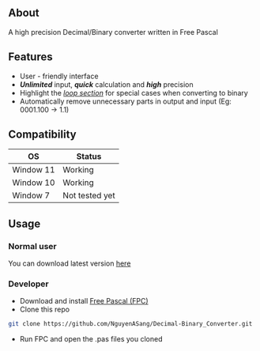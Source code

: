 ## About
A high precision Decimal/Binary converter written in Free Pascal

## Features
- User - friendly interface
- ***Unlimited*** input, ***quick*** calculation and ***high*** precision 
- Highlight the [*loop section*](https://github.com/NguyenASang/Decimal-Binary_Converter/wiki#what-is-the-part-that-loops-forever-when-converting-decimal-to-binary-) for special cases when converting to binary
- Automatically remove unnecessary parts in output and input (Eg: 0001.100 &#8594; 1.1)

## Compatibility

|       OS      |     Status     |
| ------------- | -------------  |
| Window 11     | Working        |
| Window 10     | Working        |
| Window 7      | Not tested yet |

## Usage
### Normal user
You can download latest version [here](https://github.com/NguyenASang/Decimal-Binary_Converter/releases)

### Developer
- Download and install [Free Pascal (FPC)](https://www.freepascal.org/download.html)
- Clone this repo 
```sh
git clone https://github.com/NguyenASang/Decimal-Binary_Converter.git
```
- Run FPC and open the .pas files you cloned
